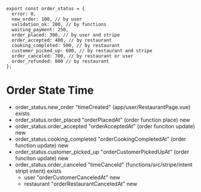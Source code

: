 ```
export const order_status = {
  error: 0,
  new_order: 100, // by user
  validation_ok: 200, // by functions
  waiting_payment: 250,
  order_placed: 300, // by user and stripe
  order_accepted: 400, // by restaurant
  cooking_completed: 500, // by restaurant
  customer_picked_up: 600, // by restaurant and stripe
  order_canceled: 700, // by restaurant or user
  order_refunded: 800 // by restaurant
};
```

# Order State Time
 - order_status.new_order  "timeCreated" (app/user/RestaurantPage.vue) exists
 - order_status.order_placed "orderPlacedAt" (order function place) new
 - order_status.order_accepted "orderAcceptedAt" (order funciton update) new
 - order_status.cooking_completed "orderCookingCompletedAt" (order function update) new
 - order_status.customer_picked_up "orderCustomerPickedUpAt" (order  funciton update) new
 - order_status.order_canceled "timeCanceld" (functions/src/stripe/intent stript intent) exists
   -  user "orderCustomerCanceledAt" new
   -  restaurant "orderRestaurantCanceledAt" new

